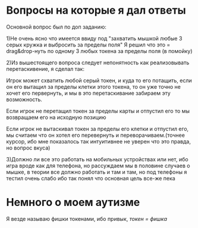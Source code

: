 # Вопросы на которые я дал ответы

Основной вопрос был по доп заданию:

1)Не очень ясно что имеется ввиду под "захватить мышкой любые 3 серых кружка и выбросить за пределы поля"
Я решил что это = drag&drop-нуть по одному 3 любых токена за пределы поля (в помойку)

2)Из вышестоящего вопроса следует непонятность как реализовывать перетаскивение, я сделал так:

Игрок может схватить любой серый токен, и куда то его потащить, если он его вытащил за пределы клетки этого токена, то он уже точно не хочет его первернуть, и мы в это перетаскивание забираем эту возможность.

Если игрок не перетащил токен за пределы карты и отпустил его то мы возвращаем его на исходную позицию

Если игрок не вытаскивал токен за пределы его клетки и отпустил его, мы считаем что он хотел его перевернуть и переворачиваем.(точнее курсор, ибо мне показалось так интуитивнее не уверен что это правда, но вопрос вкуса)

3)Должно ли все это работать на мобильных устройствах или нет, ибо игра вроде как для телефона, но рассуждаем мы в половине случаев о мышке, в теории все должно работать и там и там, но под телефоны я тестил очень слабо ибо так понял что основная цель все-же пека

# Немного о моем аутизме

Я везде называю фишки токенами, ибо привык, *токен = фишка*
